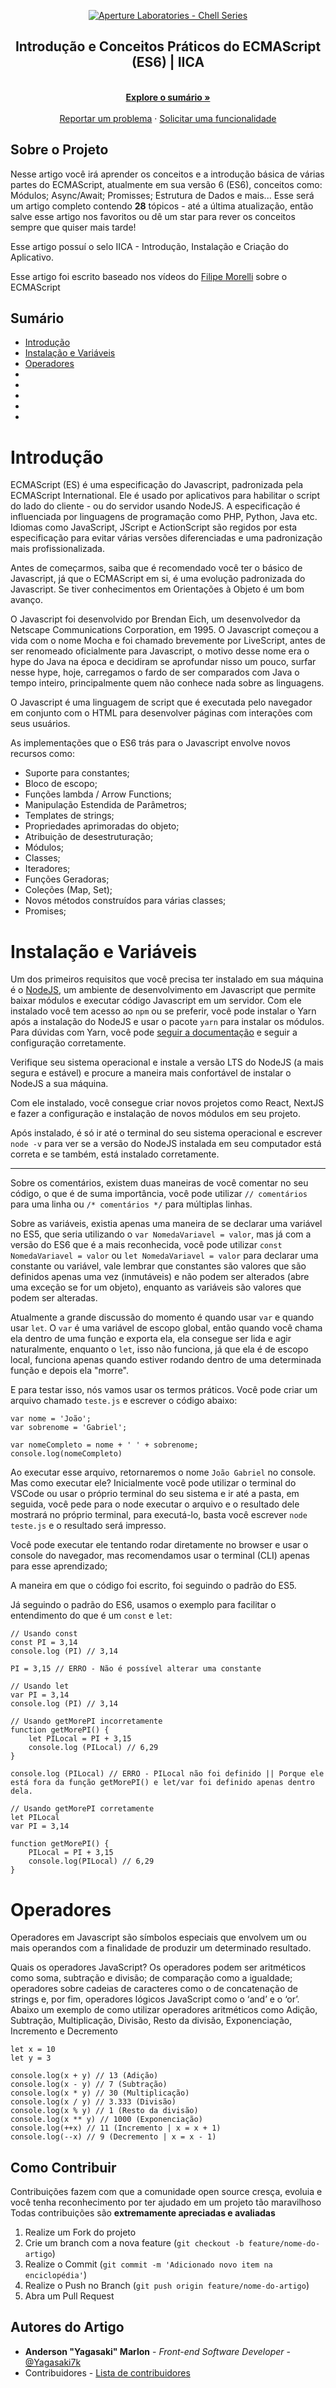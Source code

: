 <p align="center">
  <a href="https://github.com/ApertureLaboratory">
    <img alt="Aperture Laboratories - Chell Series" src="https://github.com/ApertureLaboratory/4chell/blob/main/.github/ChellSeries.png" />
    </a>
</p>

<p align="center">
  <h2 align="center">Introdução e Conceitos Práticos do ECMAScript (ES6) | IICA</h2>
  
  <p align="center">
    <br />
    <a href="#Sumário"><strong>Explore o sumário »</strong></a>
    <br />
    <br />
    <a href="https://github.com/Yagasaki7K/react4chell/issues">Reportar um problema</a>
    ·
    <a href="https://github.com/Yagasaki7K/react4chell/issues">Solicitar uma funcionalidade</a>
  </p>
</p>

## Sobre o Projeto

Nesse artigo você irá aprender os conceitos e a introdução básica de várias partes do ECMAScript, atualmente em sua versão 6 (ES6), conceitos como: Módulos; Async/Await; Promisses; Estrutura de Dados e mais... Esse será um artigo completo contendo **28** tópicos - até a última atualização, então salve esse artigo nos favoritos ou dê um star para rever os conceitos sempre que quiser mais tarde!

Esse artigo possuí o selo IICA - Introdução, Instalação e Criação do Aplicativo.

Esse artigo foi escrito baseado nos vídeos do [Filipe Morelli](https://www.youtube.com/channel/UCh1mfPKMBS0wZz_E5RRFQ_A) sobre o ECMAScript

## Sumário

- [Introdução](#introdução)
- [Instalação e Variáveis](#instalação-e-variáveis)
- [Operadores](#operadores)
- []()
- []()
- []()
- []()
- []()

# Introdução

ECMAScript (ES) é uma especificação do Javascript, padronizada pela ECMAScript International. Ele é usado por aplicativos para habilitar o script do lado do cliente - ou do servidor usando NodeJS. A especificação é influenciada por linguagens de programação como PHP, Python, Java etc. Idiomas como JavaScript, JScript e ActionScript são regidos por esta especificação para evitar várias versões diferenciadas e uma padronização mais profissionalizada.

Antes de começarmos, saiba que é recomendado você ter o básico de Javascript, já que o ECMAScript em si, é uma evolução padronizada do Javascript. Se tiver conhecimentos em Orientações à Objeto é um bom avanço.

O Javascript foi desenvolvido por Brendan Eich, um desenvolvedor da Netscape Communications Corporation, em 1995. O Javascript começou a vida com o nome Mocha e foi chamado brevemente por LiveScript, antes de ser renomeado oficialmente para Javascript, o motivo desse nome era o hype do Java na época e decidiram se aprofundar nisso um pouco, surfar nesse hype, hoje, carregamos o fardo de ser comparados com Java o tempo inteiro, principalmente quem não conhece nada sobre as linguagens.

O Javascript é uma linguagem de script que é executada pelo navegador em conjunto com o HTML para desenvolver páginas com interações com seus usuários.

As implementações que o ES6 trás para o Javascript envolve novos recursos como:

- Suporte para constantes;
- Bloco de escopo;
- Funções lambda / Arrow Functions;
- Manipulação Estendida de Parâmetros;
- Templates de strings;
- Propriedades aprimoradas do objeto;
- Atribuição de desestruturação;
- Módulos;
- Classes;
- Iteradores;
- Funções Geradoras;
- Coleções (Map, Set);
- Novos métodos construídos para várias classes;
- Promises;

# Instalação e Variáveis

Um dos primeiros requisitos que você precisa ter instalado em sua máquina é o [NodeJS](https://nodejs.org/en/download/), um ambiente de desenvolvimento em Javascript que permite baixar módulos e executar código Javascript em um servidor. Com ele instalado você tem acesso ao `npm` ou se preferir, você pode instalar o Yarn após a instalação do NodeJS e usar o pacote `yarn` para instalar os módulos. Para dúvidas com Yarn, você pode [seguir a documentação](https://yarnpkg.com/getting-started/install) e seguir a configuração corretamente.

Verifique seu sistema operacional e instale a versão LTS do NodeJS (a mais segura e estável) e procure a maneira mais confortável de instalar o NodeJS a sua máquina.

Com ele instalado, você consegue criar novos projetos como React, NextJS e fazer a configuração e instalação de novos módulos em seu projeto.

Após instalado, é só ir até o terminal do seu sistema operacional e escrever `node -v` para ver se a versão do NodeJS instalada em seu computador está correta e se também, está instalado corretamente.

---

Sobre os comentários, existem duas maneiras de você comentar no seu código, o que é de suma importância, você pode utilizar `// comentários` para uma linha ou `/* comentários */` para múltiplas linhas.

Sobre as variáveis, existia apenas uma maneira de se declarar uma variável no ES5, que seria utilizando o `var NomedaVariavel = valor`, mas já com a versão do ES6 que é a mais reconhecida, você pode utilizar `const NomedaVariavel = valor` ou `let NomedaVariavel = valor` para declarar uma constante ou variável, vale lembrar que constantes são valores que são definidos apenas uma vez (inmutáveis) e não podem ser alterados (abre uma exceção se for um objeto), enquanto as variáveis são valores que podem ser alteradas.

Atualmente a grande discussão do momento é quando usar `var` e quando usar `let`. O `var` é uma variável de escopo global, então quando você chama ela dentro de uma função e exporta ela, ela consegue ser lida e agir naturalmente, enquanto o `let`, isso não funciona, já que ela é de escopo local, funciona apenas quando estiver rodando dentro de uma determinada função e depois ela "morre".

E para testar isso, nós vamos usar os termos práticos. Você pode criar um arquivo chamado `teste.js` e escrever o código abaixo:

``` JS
var nome = 'João';
var sobrenome = 'Gabriel';

var nomeCompleto = nome + ' ' + sobrenome;
console.log(nomeCompleto)
```

Ao executar esse arquivo, retornaremos o nome `João Gabriel` no console. Mas como executar ele? Inicialmente você pode utilizar o terminal do VSCode ou usar o próprio terminal do seu sistema e ir até a pasta, em seguida, você pede para o node executar o arquivo e o resultado dele mostrará no próprio terminal, para executá-lo, basta você escrever `node teste.js` e o resultado será impresso.

Você pode executar ele tentando rodar diretamente no browser e usar o console do navegador, mas recomendamos usar o terminal (CLI) apenas para esse aprendizado;

A maneira em que o código foi escrito, foi seguindo o padrão do ES5.

Já seguindo o padrão do ES6, usamos o exemplo para facilitar o entendimento do que é um `const` e `let`:

``` JS
// Usando const
const PI = 3,14
console.log (PI) // 3,14

PI = 3,15 // ERRO - Não é possível alterar uma constante

// Usando let
var PI = 3,14
console.log (PI) // 3,14

// Usando getMorePI incorretamente
function getMorePI() {
    let PILocal = PI + 3,15
    console.log (PILocal) // 6,29
}

console.log (PILocal) // ERRO - PILocal não foi definido || Porque ele está fora da função getMorePI() e let/var foi definido apenas dentro dela.

// Usando getMorePI corretamente
let PILocal
var PI = 3,14

function getMorePI() {
    PILocal = PI + 3,15
    console.log(PILocal) // 6,29
}
```

# Operadores

Operadores em Javascript são símbolos especiais que envolvem um ou mais operandos com a finalidade de produzir um determinado resultado.

Quais os operadores JavaScript?
Os operadores podem ser aritméticos como soma, subtração e divisão; de comparação como a igualdade; operadores sobre cadeias de caracteres como o de concatenação de strings e, por fim, operadores lógicos JavaScript como o ‘and’ e o ‘or’. Abaixo um exemplo de como utilizar operadores aritméticos como Adição, Subtração, Multiplicação, Divisão, Resto da divisão, Exponenciação, Incremento e Decremento

``` JS
let x = 10
let y = 3

console.log(x + y) // 13 (Adição)
console.log(x - y) // 7 (Subtração)
console.log(x * y) // 30 (Multiplicação)
console.log(x / y) // 3.333 (Divisão)
console.log(x % y) // 1 (Resto da divisão)
console.log(x ** y) // 1000 (Exponenciação)
console.log(++x) // 11 (Incremento | x = x + 1)
console.log(--x) // 9 (Decremento | x = x - 1)

```



## Como Contribuir

Contribuições fazem com que a comunidade open source cresça, evoluia e você tenha reconhecimento por ter ajudado em um projeto tão maravilhoso
Todas contribuições são **extremamente apreciadas e avaliadas**

1. Realize um Fork do projeto
2. Crie um branch com a nova feature (`git checkout -b feature/nome-do-artigo`)
3. Realize o Commit (`git commit -m 'Adicionado novo item na enciclopédia'`)
4. Realize o Push no Branch (`git push origin feature/nome-do-artigo`)
5. Abra um Pull Request

## Autores do Artigo

- **Anderson "Yagasaki" Marlon** - _Front-end Software Developer_ - [@Yagasaki7k](https://twitter.com/Yagasaki)
- Contribuidores - [Lista de contribuidores](https://github.com/Yagasaki7K/react4chell/graphs/contributors)
